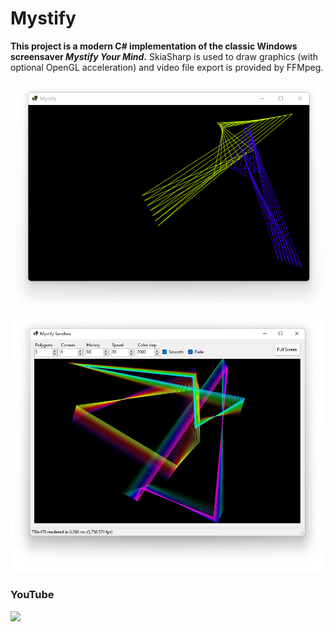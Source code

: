 # Mystify

**This project is a modern C# implementation of the classic Windows screensaver _Mystify Your Mind_.** SkiaSharp is used to draw graphics (with optional OpenGL acceleration) and video file export is provided by FFMpeg.

<div align="center">

![](dev/mystify.gif)

![](dev/mystify-advanced.jpg)

</div>

### YouTube


[![](https://img.youtube.com/vi/lGShVB6ijMY/0.jpg)](https://www.youtube.com/watch?v=lGShVB6ijMY)
